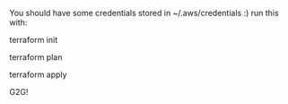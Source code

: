 You should have some credentials stored in ~/.aws/credentials :) 
run this with:

terraform init

terraform plan

terraform apply

G2G! 
